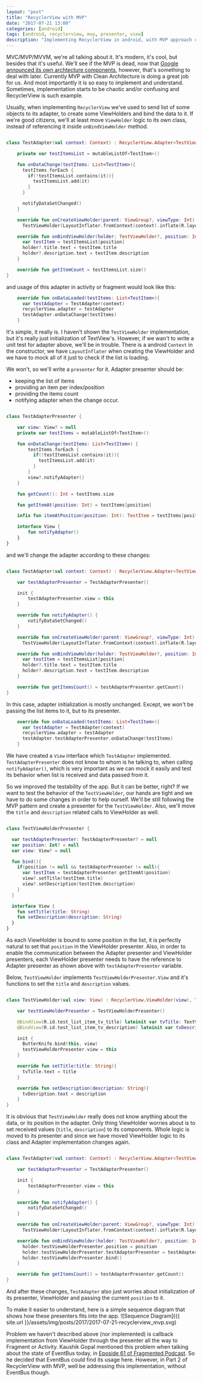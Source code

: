 ```yaml
---
layout: "post"
title: "RecyclerView with MVP"
date: "2017-07-21 13:00"
categories: [android]
tags: [android, recyclerview, mvp, presenter, view]
description: "Implementing RecyclerView in android, with MVP approach can be tricky and complicated. This is the Part 1 of RecyclerView with MVP implementation."
---
```

MVC/MVP/MVVM, we're all talking about it. It's modern, it's cool, but besides that it's useful. We'll see if the MVP is dead, now that [Google announced its own archtecture components](https://developer.android.com/topic/libraries/architecture/index.html), however, that's something to deal with later.
Currently MVP with Clean Architecture is doing a great job for us. And most importantly it is so easy to implement and understand.
Sometimes, implementation starts to be chaotic and/or confusing and RecyclerView is such example.

Usually, when implementing `RecyclerView` we've used to send list of some objects to its adapter, to create some ViewHolders and bind the data to it. If we're good citizens, we'll at least move `ViewHolder` logic to its own class, instead of referencing it inside `onBindViewHolder` method.

```kotlin

class TestAdapter(val context: Context) : RecyclerView.Adapter<TestViewHolder>(){

    private var testItemsList = mutableListOf<TestItem>()

    fun onDataChange(testItems: List<TestItem>){
      testItems.forEach {
        if(!testItemsList.contains(it)){
          testItemsList.add(it)
        }
      }

      notifyDataSetChanged()
    }

    override fun onCreateViewHolder(parent: ViewGroup?, viewType: Int): TestViewHolder =
      TestViewHolder(LayoutInflater.fromContext(context).inflate(R.layout.test_list_item, parent, false))

    override fun onBindViewHolder(holder: TestViewHolder?, position: Int) {
      var testItem = testItemsList[position]
      holder?.title.text = testItem.title
      holder?.description.text = testItem.description
    }

    override fun getItemCount = testItemsList.size()
}

```
and usage of this adapter in activity or fragment would look like this:

```kotlin
    override fun onDataLoaded(testItems: List<TestItem>){
      var testAdapter = TestAdapter(context)
      recyclerView.adapter = testAdapter
      testAdapter.onDataChange(testItems)
    }
```

It's simple, it really is. I haven't shown the `TestViewHolder` implementation, but it's really just initialization of TextView's. However,
if we wan't to write a unit test for adapter above, we'll be in trouble. There is a android `Context` in the constructor, we have
`LayoutInflater` when creating the ViewHolder and we have to mock all of it just to check if the list is loading.

We won't, so we'll write a `presenter` for it.
Adapter presenter should be:
- keeping the list of items
- providing an item per index/position
- providing the items count
- notifying adapter when the change occur.

```kotlin

class TestAdapterPresenter {

    var view: View? = null
    private var testItems = mutableListOf<TestItem>()

    fun onDataChange(testItems: List<TestItem>) {
        testItems.forEach {
          if(!testItemsList.contains(it)){
            testItemsList.add(it)
          }
        }
        view?.notifyAdapter()
    }

    fun getCount(): Int = testItems.size

    fun getItemAt(position: Int) = testItems[position]

    infix fun itemAtPosition(position: Int): TestItem = testItems[position]

    interface View {
        fun notifyAdapter()
    }
}

```

and we'll change the adapter according to these changes:

```kotlin

class TestAdapter(val context: Context) : RecyclerView.Adapter<TestViewHolder>(), TestAdapterPresenter.View{

    var testAdapterPresenter = TestAdapterPresenter()

    init {
        testAdapterPresenter.view = this
    }

    override fun notifyAdapter() {
        notifyDataSetChanged()
    }

    override fun onCreateViewHolder(parent: ViewGroup?, viewType: Int): TestViewHolder =
      TestViewHolder(LayoutInflater.fromContext(context).inflate(R.layout.test_list_item, parent, false))

    override fun onBindViewHolder(holder: TestViewHolder?, position: Int) {
      var testItem = testItemsList[position]
      holder?.title.text = testItem.title
      holder?.description.text = testItem.description
    }

    override fun getItemsCount() = testAdapterPresenter.getCount()
}

```

In this case, adapter initialization is mostly unchanged. Except, we won't be passing the list items to it, but to its presenter.
```kotlin
    override fun onDataLoaded(testItems: List<TestItem>){
      var testAdapter = TestAdapter(context)
      recyclerView.adapter = testAdapter
      testAdapter.testAdapterPresenter.onDataChange(testItems)
    }
```

We have created a `View` interface which `TestAdapter` implemented. `TestAdapterPresenter` does not know to whom is he talking to,
when calling `notifyAdapter()`, which is very important as we can mock it easily and test its behavior when list is received and data passed from it.

So we improved the testability of the app. But it can be better, right? If we want to test the behavior of the `TestViewHolder`,
our hands are tight and we have to do some changes in order to help ourself. We'll be still following the MVP pattern and create a presenter for the `TestViewHolder`. Also, we'll move the `title` and `description` related calls to ViewHolder as well.

```kotlin

class TestViewHolderPresenter {

  var testAdapterPresenter: TestAdapterPresenter? = null
  var position: Int? = null
  var view: View? = null

  fun bind(){
    if(position != null && testAdapterPresenter != null){
      var testItem = testAdapterPresenter.getItemAt(position)
      view?.setTitle(testItem.title)
      view?.setDescription(testItem.description)
    }
  }

  interface View {
    fun setTitle(title: String)
    fun setDescription(description: String)
  }
}
```

As each ViewHolder is bound to some position in the list, it is perfectly natural to set that `position` in the ViewHolder presenter.
Also, in order to enable the communication between the Adapter presenter and ViewHolder presenters, each ViewHolder presenter needs to have the reference to Adapter presenter as shown above with `testAdapterPresenter` variable.

Below, `TestViewHolder` implements `TestViewHolderPresenter.View` and it's functions to set the `title` and `description` values.

```kotlin

class TestViewHolder(val view: View) : RecyclerView.ViewHolder(view), TestViewHolderPresenter.View {

    var testViewHolderPresenter = TestViewHolderPresenter()

    @BindView(R.id.test_list_item_tv_title) lateinit var tvTitle: TextView
    @BindView(R.id.test_list_item_tv_description) lateinit var tvDescription: TextView

    init {
      ButterKnife.bind(this, view)
      testViewHolderPresenter.view = this
    }

    override fun setTitle(title: String){
      tvTitle.text = title
    }

    override fun setDescription(description: String){
      tvDesription.text = description
    }
}
```

It is obvious that `TestViewHolder` really does not know anything about the data, or its position in the adapter. Only thing ViewHolder worries about
is to set received values (`title`, `description`) to its components. Whole logic is moved to its presenter and since we have moved ViewHolder logic to its class and Adapter implementation changes again.

```kotlin

class TestAdapter(val context: Context) : RecyclerView.Adapter<TestViewHolder>(), TestAdapterPresenter.View{

    var testAdapterPresenter = TestAdapterPresenter()

    init {
        testAdapterPresenter.view = this
    }

    override fun notifyAdapter() {
        notifyDataSetChanged()
    }

    override fun onCreateViewHolder(parent: ViewGroup?, viewType: Int): TestViewHolder =
      TestViewHolder(LayoutInflater.fromContext(context).inflate(R.layout.test_list_item, parent, false))

    override fun onBindViewHolder(holder: TestViewHolder?, position: Int) {
      holder.testViewHolderPresenter.position = position
      holder.testViewHolderPresenter.testAdapterPresenter = testAdapterPresenter
      holder.testViewHolderPresenter.bind()
    }

    override fun getItemsCount() = testAdapterPresenter.getCount()
}

```

And after these changes, `TestAdapter` also just worries about initialization of its presenter, ViewHolder and passing the current `position` to it.

To make it easier to understand, here is a simple sequence diagram that shows how these presenters fits into the app.
![Sequence Diagram]({{ site.url }}/assets/img/posts/2017/2017-07-21-recyclerview_mvp.svg)

Problem we haven't described above (nor implemented) is callback implementation from ViewHolder through the presenter all the way to Fragment or Activity. Kaushik Gopal mentioned this problem when talking about the state of EventBus today, in [Eposide 61 of Fragmented Podcast](http://fragmentedpodcast.com/episodes/061/). So he decided that EventBus could find its usage here. However, in Part 2 of RecyclerView with MVP, well be addressing this implementation, without EventBus though.
